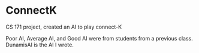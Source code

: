 # ConnectK
CS 171 project, created an AI to play connect-K

Poor AI, Average AI, and Good AI were from students from a previous class.
DunamisAI is the AI I wrote.
